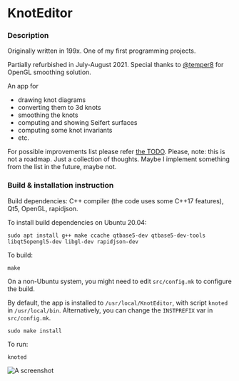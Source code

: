 # KnotEditor

### Description

Originally written in 199x. One of my first programming projects.

Partially refurbished in July-August 2021. Special thanks to [@temper8]( https://github.com/temper8 ) for OpenGL smoothing solution.

An app for

* drawing knot diagrams
* converting them to 3d knots
* smoothing the knots
* computing and showing Seifert surfaces
* computing some knot invariants
* etc.

For possible improvements list please refer [the TODO](https://github.com/geometer/KnotEditor/blob/master/doc/TODO.md). Please, note: this is not a roadmap. Just a collection of thoughts. Maybe I implement something from the list in the future, maybe not.

### Build & installation instruction

Build dependencies: C++ compiler (the code uses some C++17 features), Qt5, OpenGL, rapidjson.

To install build dependencies on Ubuntu 20.04:
```
sudo apt install g++ make ccache qtbase5-dev qtbase5-dev-tools libqt5opengl5-dev libgl-dev rapidjson-dev
```

To build:
```
make
```
On a non-Ubuntu system, you might need to edit `src/config.mk` to configure the build.

By default, the app is installed to `/usr/local/KnotEditor`, with script `knoted` in `/usr/local/bin`. Alternatively, you can change the `INSTPREFIX` var in `src/config.mk`.
```
sudo make install
```

To run:
```
knoted
```

![A screenshot](https://github.com/geometer/KnotEditor/blob/master/screenshots/2021-08-17.png?raw=true)
